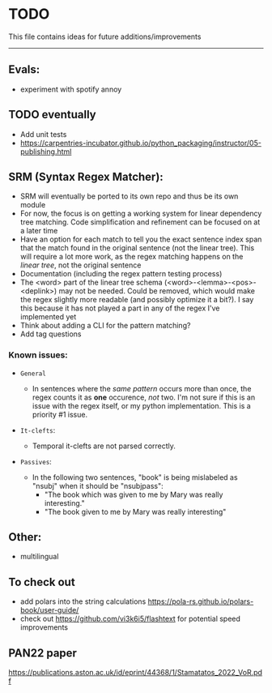 # TODO
This file contains ideas for future additions/improvements

------

## Evals:
- experiment with spotify annoy



## TODO eventually
- Add unit tests
- https://carpentries-incubator.github.io/python_packaging/instructor/05-publishing.html

## SRM (Syntax Regex Matcher):
- SRM will eventually be ported to its own repo and thus be its own module
- For now, the focus is on getting a working system for linear dependency tree matching. Code simplification and refinement can be focused on at a later time
- Have an option for each match to tell you the exact sentence index span that the match found in the original sentence (not the linear tree). This will require a lot more work, as the regex matching happens on the _linear tree_, not the original sentence 
- Documentation (including the regex pattern testing process)
- The \<word\> part of the linear tree schema (\<word\>-\<lemma\>-\<pos\>-\<deplink\>) may not be needed. Could be removed, which would make the regex slightly more readable (and possibly optimize it a bit?). I say this because it has not played a part in any of the regex I've implemented yet
- Think about adding a CLI for the pattern matching?
- Add tag questions

### Known issues:

- `General`
    - In sentences where the _same pattern_ occurs more than once, the regex counts it as **one** occurence, _not_ two. I'm not sure if this is an issue with the regex itself, or my python implementation. This is a priority \#1 issue.

- `It-clefts`:
    - Temporal it-clefts are not parsed correctly. 

- `Passives`:
    - In the following two sentences, "book" is being mislabeled as "nsubj" when it should be "nsubjpass":
        - "The book which was given to me by Mary was really interesting."
        - "The book given to me by Mary was really interesting"


## Other:
- multilingual 


## To check out
- add polars into the string calculations https://pola-rs.github.io/polars-book/user-guide/
- check out https://github.com/vi3k6i5/flashtext for potential speed improvements

## PAN22 paper
https://publications.aston.ac.uk/id/eprint/44368/1/Stamatatos_2022_VoR.pdf
